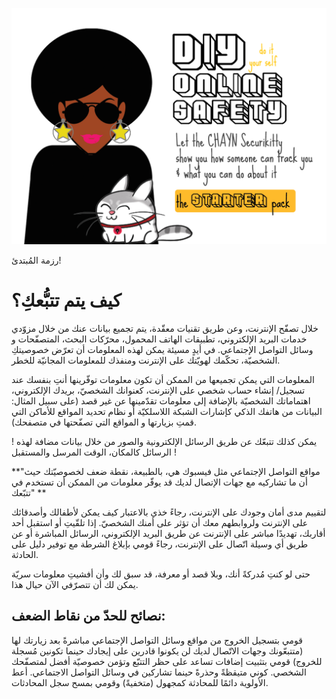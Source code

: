 ![](/assets/cryptocat.png)

رزمة المُبتدئ!

# كيف يتم تتبُّعكِ؟





خلال تصفّح الإنترنت، وعن طريق تقنيات معقّدة، يتم تجميع بيانات عنك من خلال مزوّدي خدمات البريد الإلكتروني، تطبيقات الهاتف المحمول، محرّكات البحث، المتصفّحات و وسائل التواصل الإجتماعي. في أيدٍ مسيئة يمكن لهذه المعلومات أن تعرّض خصوصيتكِ الشخصيّة، تحكّمك لهويّتك على الإنترنت ومنفذك للمعلومات المجانيّة للخطر.


المعلومات التي يمكن تجميعها من الممكن أن تكون معلومات توفّرينها أنتِ بنفسك عند تسجيل/ إنشاء حساب شخصي على الإنترنت، كعنوانك الشخصيّ، بريدك الإلكتروني، اهتماماتك الشخصيّة بالإضافة إلى معلومات تقدّمينها عن غير قصد  (على سبيل المثال: البيانات من هاتفك الذكي كإشارات الشبكة اللاسلكيّة  أو نظام تحديد المواقع للأماكن التي قمتِ بزيارتها و المواقع التي تصفّحتها في متصفحك).


! يمكن كذلك تتبعّك عن طريق الرسائل الإلكترونية والصور من خلال بيانات مضافة لهذه الرسائل كالمكان، الوقت المرسل والمستقبل !

**"مواقع التواصل الإجتماعي مثل فيسبوك هي، بالطبيعة، نقطة ضعف لخصوصيّتك حيث أن ما تشاركيه مع جهات الإتصال لديك قد يوفّر معلومات من الممكن أن تستخدم  في تتبّعك"
**



لتقييم مدى أمان وجودك على الإنترنت، رجاءً خذي بالاعتبار كيف يمكن لأطفالك وأصدقائك على الإنترنت ولروابطهم معك أن تؤثر على أمنك الشخصيّ. إذا تلقّيتِ أو استقبل  أحد أقاربك، تهديدًا مباشر على الإنترنت عن طريق البريد الإلكتروني، الرسائل المباشرة أو عن طريق أي وسيلة اتّصال على الإنترنت، رجاءً قومي بإبلاغ الشرطة مع توفير دليل على الحادثة.


حتى لو كنتِ مُدركةً أنك، وبلا قصد أو معرفة، قد سبق لك وأن أفشيتِ معلومات سريّة يمكن لك أن تتصرّفي الآن حيال هذا.


## نصائح للحدّ من نقاط الضعف:


قومي بتسجيل الخروج من مواقع وسائل التواصل الإجتماعي مباشرةً بعد زيارتك لها (متتبعّونك وجهات الاتّصال  لديك لن يكونوا قادرين على إيجادك حينما تكونين مُسجلة للخروج)
قومي بتثبيت إضافات تساعد على حظر التتبّع وتؤمن خصوصيّة أفضل لمتصفّحك الشخصي.
كوني متيقظةً وحذرةً حينما تشاركين في وسائل التواصل الاجتماعي.
أعط الأولوية دائمًا  للمحادثة كمجهول (متخفيةً) وقومي بمسح سجل المحادثات.




